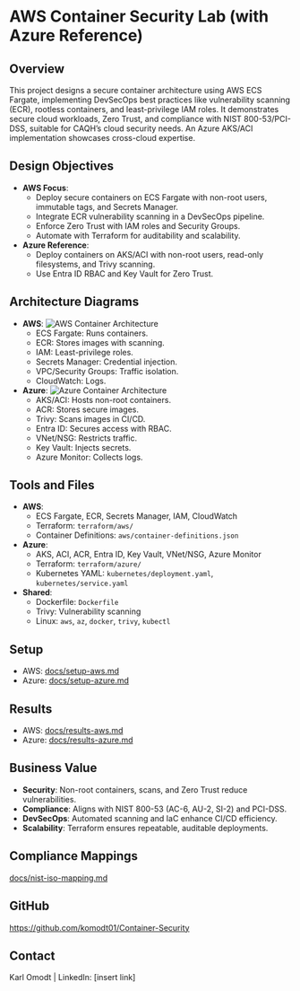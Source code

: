 # AWS Container Security Lab (with Azure Reference)

## Overview
This project designs a secure container architecture using AWS ECS Fargate, implementing DevSecOps best practices like vulnerability scanning (ECR), rootless containers, and least-privilege IAM roles. It demonstrates secure cloud workloads, Zero Trust, and compliance with NIST 800-53/PCI-DSS, suitable for CAQH’s cloud security needs. An Azure AKS/ACI implementation showcases cross-cloud expertise.

## Design Objectives
- **AWS Focus**:
  - Deploy secure containers on ECS Fargate with non-root users, immutable tags, and Secrets Manager.
  - Integrate ECR vulnerability scanning in a DevSecOps pipeline.
  - Enforce Zero Trust with IAM roles and Security Groups.
  - Automate with Terraform for auditability and scalability.
- **Azure Reference**:
  - Deploy containers on AKS/ACI with non-root users, read-only filesystems, and Trivy scanning.
  - Use Entra ID RBAC and Key Vault for Zero Trust.

## Architecture Diagrams
- **AWS**: ![AWS Container Architecture](docs/aws-container-diagram.png)
  - ECS Fargate: Runs containers.
  - ECR: Stores images with scanning.
  - IAM: Least-privilege roles.
  - Secrets Manager: Credential injection.
  - VPC/Security Groups: Traffic isolation.
  - CloudWatch: Logs.
- **Azure**: ![Azure Container Architecture](docs/azure-container-diagram.png)
  - AKS/ACI: Hosts non-root containers.
  - ACR: Stores secure images.
  - Trivy: Scans images in CI/CD.
  - Entra ID: Secures access with RBAC.
  - VNet/NSG: Restricts traffic.
  - Key Vault: Injects secrets.
  - Azure Monitor: Collects logs.

## Tools and Files
- **AWS**:
  - ECS Fargate, ECR, Secrets Manager, IAM, CloudWatch
  - Terraform: `terraform/aws/`
  - Container Definitions: `aws/container-definitions.json`
- **Azure**:
  - AKS, ACI, ACR, Entra ID, Key Vault, VNet/NSG, Azure Monitor
  - Terraform: `terraform/azure/`
  - Kubernetes YAML: `kubernetes/deployment.yaml`, `kubernetes/service.yaml`
- **Shared**:
  - Dockerfile: `Dockerfile`
  - Trivy: Vulnerability scanning
  - Linux: `aws`, `az`, `docker`, `trivy`, `kubectl`

## Setup
- AWS: [docs/setup-aws.md](docs/setup-aws.md)
- Azure: [docs/setup-azure.md](docs/setup-azure.md)

## Results
- AWS: [docs/results-aws.md](docs/results-aws.md)
- Azure: [docs/results-azure.md](docs/results-azure.md)

## Business Value
- **Security**: Non-root containers, scans, and Zero Trust reduce vulnerabilities.
- **Compliance**: Aligns with NIST 800-53 (AC-6, AU-2, SI-2) and PCI-DSS.
- **DevSecOps**: Automated scanning and IaC enhance CI/CD efficiency.
- **Scalability**: Terraform ensures repeatable, auditable deployments.

## Compliance Mappings
[docs/nist-iso-mapping.md](docs/nist-iso-mapping.md)

## GitHub
https://github.com/komodt01/Container-Security

## Contact
Karl Omodt | LinkedIn: [insert link]
